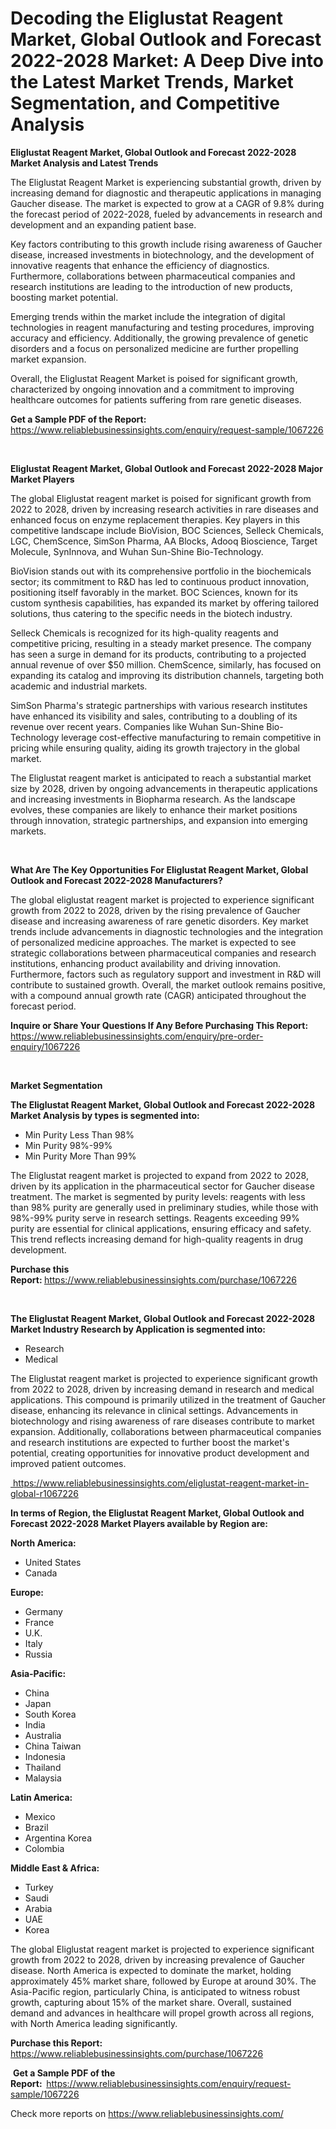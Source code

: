 <p><h1>Decoding the Eliglustat Reagent Market, Global Outlook and Forecast 2022-2028 Market: A Deep Dive into the Latest Market Trends, Market Segmentation, and Competitive Analysis</h1></p><p><strong>Eliglustat Reagent Market, Global Outlook and Forecast 2022-2028 Market Analysis and Latest Trends</strong></p>
<p><p>The Eliglustat Reagent Market is experiencing substantial growth, driven by increasing demand for diagnostic and therapeutic applications in managing Gaucher disease. The market is expected to grow at a CAGR of 9.8% during the forecast period of 2022-2028, fueled by advancements in research and development and an expanding patient base. </p><p>Key factors contributing to this growth include rising awareness of Gaucher disease, increased investments in biotechnology, and the development of innovative reagents that enhance the efficiency of diagnostics. Furthermore, collaborations between pharmaceutical companies and research institutions are leading to the introduction of new products, boosting market potential.</p><p>Emerging trends within the market include the integration of digital technologies in reagent manufacturing and testing procedures, improving accuracy and efficiency. Additionally, the growing prevalence of genetic disorders and a focus on personalized medicine are further propelling market expansion. </p><p>Overall, the Eliglustat Reagent Market is poised for significant growth, characterized by ongoing innovation and a commitment to improving healthcare outcomes for patients suffering from rare genetic diseases.</p></p>
<p><strong>Get a Sample PDF of the Report:&nbsp;</strong> <a href="https://www.reliablebusinessinsights.com/enquiry/request-sample/1067226?utm_campaign=3213&utm_medium=2&utm_source=Github&utm_content=ia&utm_term=21032025&utm_id=eliglustat-reagent-market-global-outlook-and-forecast-2022-2028">https://www.reliablebusinessinsights.com/enquiry/request-sample/1067226</a></p>
<p>&nbsp;</p>
<p><strong>Eliglustat Reagent Market, Global Outlook and Forecast 2022-2028 Major Market Players</strong></p>
<p><p>The global Eliglustat reagent market is poised for significant growth from 2022 to 2028, driven by increasing research activities in rare diseases and enhanced focus on enzyme replacement therapies. Key players in this competitive landscape include BioVision, BOC Sciences, Selleck Chemicals, LGC, ChemScence, SimSon Pharma, AA Blocks, Adooq Bioscience, Target Molecule, SynInnova, and Wuhan Sun-Shine Bio-Technology.</p><p>BioVision stands out with its comprehensive portfolio in the biochemicals sector; its commitment to R&D has led to continuous product innovation, positioning itself favorably in the market. BOC Sciences, known for its custom synthesis capabilities, has expanded its market by offering tailored solutions, thus catering to the specific needs in the biotech industry.</p><p>Selleck Chemicals is recognized for its high-quality reagents and competitive pricing, resulting in a steady market presence. The company has seen a surge in demand for its products, contributing to a projected annual revenue of over $50 million. ChemScence, similarly, has focused on expanding its catalog and improving its distribution channels, targeting both academic and industrial markets.</p><p>SimSon Pharma's strategic partnerships with various research institutes have enhanced its visibility and sales, contributing to a doubling of its revenue over recent years. Companies like Wuhan Sun-Shine Bio-Technology leverage cost-effective manufacturing to remain competitive in pricing while ensuring quality, aiding its growth trajectory in the global market.</p><p>The Eliglustat reagent market is anticipated to reach a substantial market size by 2028, driven by ongoing advancements in therapeutic applications and increasing investments in Biopharma research. As the landscape evolves, these companies are likely to enhance their market positions through innovation, strategic partnerships, and expansion into emerging markets.</p></p>
<p>&nbsp;</p>
<p><strong>What Are The Key Opportunities For Eliglustat Reagent Market, Global Outlook and Forecast 2022-2028 Manufacturers?</strong></p>
<p><p>The global eliglustat reagent market is projected to experience significant growth from 2022 to 2028, driven by the rising prevalence of Gaucher disease and increasing awareness of rare genetic disorders. Key market trends include advancements in diagnostic technologies and the integration of personalized medicine approaches. The market is expected to see strategic collaborations between pharmaceutical companies and research institutions, enhancing product availability and driving innovation. Furthermore, factors such as regulatory support and investment in R&D will contribute to sustained growth. Overall, the market outlook remains positive, with a compound annual growth rate (CAGR) anticipated throughout the forecast period.</p></p>
<p><strong>Inquire or Share Your Questions If Any Before Purchasing This Report:</strong> <a href="https://www.reliablebusinessinsights.com/enquiry/pre-order-enquiry/1067226?utm_campaign=3213&utm_medium=2&utm_source=Github&utm_content=ia&utm_term=21032025&utm_id=eliglustat-reagent-market-global-outlook-and-forecast-2022-2028">https://www.reliablebusinessinsights.com/enquiry/pre-order-enquiry/1067226</a></p>
<p>&nbsp;</p>
<p><strong>Market Segmentation</strong></p>
<p><strong>The Eliglustat Reagent Market, Global Outlook and Forecast 2022-2028 Market Analysis by types is segmented into:</strong></p>
<p><ul><li>Min Purity Less Than 98%</li><li>Min Purity 98%-99%</li><li>Min Purity More Than 99%</li></ul></p>
<p><p>The Eliglustat reagent market is projected to expand from 2022 to 2028, driven by its application in the pharmaceutical sector for Gaucher disease treatment. The market is segmented by purity levels: reagents with less than 98% purity are generally used in preliminary studies, while those with 98%-99% purity serve in research settings. Reagents exceeding 99% purity are essential for clinical applications, ensuring efficacy and safety. This trend reflects increasing demand for high-quality reagents in drug development.</p></p>
<p><strong>Purchase this Report:&nbsp;</strong><a href="https://www.reliablebusinessinsights.com/purchase/1067226?utm_campaign=3213&utm_medium=2&utm_source=Github&utm_content=ia&utm_term=21032025&utm_id=eliglustat-reagent-market-global-outlook-and-forecast-2022-2028">https://www.reliablebusinessinsights.com/purchase/1067226</a></p>
<p>&nbsp;</p>
<p><strong>The Eliglustat Reagent Market, Global Outlook and Forecast 2022-2028 Market Industry Research by Application is segmented into:</strong></p>
<p><ul><li>Research</li><li>Medical</li></ul></p>
<p><p>The Eliglustat reagent market is projected to experience significant growth from 2022 to 2028, driven by increasing demand in research and medical applications. This compound is primarily utilized in the treatment of Gaucher disease, enhancing its relevance in clinical settings. Advancements in biotechnology and rising awareness of rare diseases contribute to market expansion. Additionally, collaborations between pharmaceutical companies and research institutions are expected to further boost the market's potential, creating opportunities for innovative product development and improved patient outcomes.</p></p>
<p><a href="https://www.reliablebusinessinsights.com/eliglustat-reagent-market-in-global-r1067226?utm_campaign=3213&utm_medium=2&utm_source=Github&utm_content=ia&utm_term=21032025&utm_id=eliglustat-reagent-market-global-outlook-and-forecast-2022-2028">&nbsp;https://www.reliablebusinessinsights.com/eliglustat-reagent-market-in-global-r1067226</a></p>
<p><strong>In terms of Region, the Eliglustat Reagent Market, Global Outlook and Forecast 2022-2028 Market Players available by Region are:</strong></p>
<p>
    <p> <strong> North America: </strong>
        <ul>
            <li>United States</li>
            <li>Canada</li>
        </ul>
        </p> 
    <p> <strong> Europe: </strong>
        <ul>
            <li>Germany</li>
            <li>France</li>
            <li>U.K.</li>
            <li>Italy</li>
            <li>Russia</li>
        </ul>
        </p> 
    <p> <strong> Asia-Pacific: </strong>
        <ul>
            <li>China</li>
            <li>Japan</li>
            <li>South Korea</li>
            <li>India</li>
            <li>Australia</li>
            <li>China Taiwan</li>
            <li>Indonesia</li>
            <li>Thailand</li>
            <li>Malaysia</li>
        </ul>
        </p> 
    <p> <strong> Latin America: </strong>
        <ul>
            <li>Mexico</li>
            <li>Brazil</li>
            <li>Argentina Korea</li>
            <li>Colombia</li>
        </ul>
        </p> 
    <p> <strong> Middle East & Africa: </strong>
        <ul>
            <li>Turkey</li>
            <li>Saudi</li>
            <li>Arabia</li>
            <li>UAE</li>
            <li>Korea</li>
        </ul>
    </p>
    </p>
<p><p>The global Eliglustat reagent market is projected to experience significant growth from 2022 to 2028, driven by increasing prevalence of Gaucher disease. North America is expected to dominate the market, holding approximately 45% market share, followed by Europe at around 30%. The Asia-Pacific region, particularly China, is anticipated to witness robust growth, capturing about 15% of the market share. Overall, sustained demand and advances in healthcare will propel growth across all regions, with North America leading significantly.</p></p>
<p><strong>Purchase this Report: </strong><a href="https://www.reliablebusinessinsights.com/purchase/1067226?utm_campaign=3213&utm_medium=2&utm_source=Github&utm_content=ia&utm_term=21032025&utm_id=eliglustat-reagent-market-global-outlook-and-forecast-2022-2028">https://www.reliablebusinessinsights.com/purchase/1067226</a></p>
<p>&nbsp;<strong>Get a Sample PDF of the Report:&nbsp;&nbsp;</strong><a href="https://www.reliablebusinessinsights.com/enquiry/request-sample/1067226?utm_campaign=3213&utm_medium=2&utm_source=Github&utm_content=ia&utm_term=21032025&utm_id=eliglustat-reagent-market-global-outlook-and-forecast-2022-2028">https://www.reliablebusinessinsights.com/enquiry/request-sample/1067226</a></p>
<p><strong></strong></p>
<p>Check more reports on <a href="https://www.reliablebusinessinsights.com/?utm_campaign=3213&utm_medium=2&utm_source=Github&utm_content=ia&utm_term=21032025&utm_id=eliglustat-reagent-market-global-outlook-and-forecast-2022-2028">https://www.reliablebusinessinsights.com/</a></p>